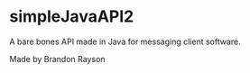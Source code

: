 # simpleJavaAPI2

A bare bones API made in Java for messaging client software.

Made by Brandon Rayson
